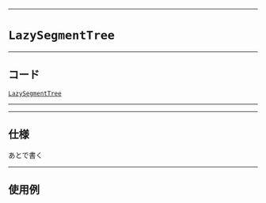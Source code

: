 _____

# `LazySegmentTree`

_____

## コード

[`LazySegmentTree`](https://github.com/titanium-22/Library_py/blob/main/DataStructures/SegmentTree/LazySegmentTree.py)
<!-- code=https://github.com/titanium-22/Library_py/blob/main/DataStructures\SegmentTree\LazySegmentTree.py -->

_____


_____

## 仕様

あとで書く

_____

## 使用例

```python
```

